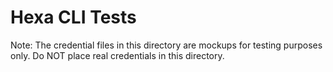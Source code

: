 # Hexa CLI Tests

Note:  The credential files in this directory are mockups for testing purposes only. Do NOT place real credentials in this directory.